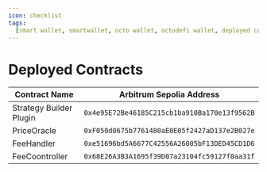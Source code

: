 ```yaml
---
icon: checklist
tags:
  [smart wallet, smartwallet, octo wallet, octodefi wallet, deployed contracts]
---
```


# Deployed Contracts

| Contract Name           | Arbitrum Sepolia Address                     |
| ----------------------- | -------------------------------------------- |
| Strategy Builder Plugin | `0x4e95E72Be46185C215cb1ba910Ba170e13f9562B` |
| PriceOracle             | `0xF050d0675b7761480aE0E05f2427aD137e2B027e` |
| FeeHandler              | `0xe51696bd5A6677C42556A26005bF13DED45CD1D6` |
| FeeCoontroller          | `0x68E26A3B3A1695f39D07a23104fc59127f0aa31f` |
